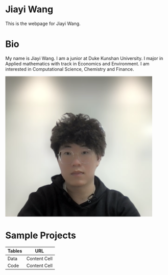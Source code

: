 # Jiayi Wang
This is the webpage for Jiayi Wang.

# Bio
My name is Jiayi Wang. I am a junior at Duke Kunshan University. I major in Applied mathematics with track in Economics and Environment. I am interested in Computational Science, Chemistry and Finance.

<img width="460" height="440" src="./image/11232435.png">


# Sample Projects
| Tables  | URL |
| ------------- | ------------- |
| Data  | Content Cell  |
| Code  | Content Cell  |

